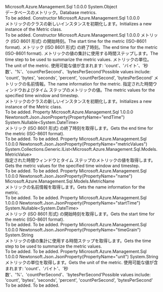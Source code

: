 <Type Name="Metric" FullName="Microsoft.Azure.Management.Sql.Models.Metric">
  <TypeSignature Language="C#" Value="public class Metric" />
  <TypeSignature Language="ILAsm" Value=".class public auto ansi beforefieldinit Metric extends System.Object" />
  <TypeSignature Language="DocId" Value="T:Microsoft.Azure.Management.Sql.Models.Metric" />
  <TypeSignature Language="VB.NET" Value="Public Class Metric" />
  <TypeSignature Language="F#" Value="type Metric = class" />
  <AssemblyInfo>
    <AssemblyName>Microsoft.Azure.Management.Sql</AssemblyName>
    <AssemblyVersion>1.0.0.0</AssemblyVersion>
  </AssemblyInfo>
  <Base>
    <BaseTypeName>System.Object</BaseTypeName>
  </Base>
  <Interfaces />
  <Docs>
    <summary>
            <span data-ttu-id="1f5d0-101">データベースのメトリック。</span><span class="sxs-lookup"><span data-stu-id="1f5d0-101">Database metrics.</span></span>
            </summary>
    <remarks>To be added.</remarks>
  </Docs>
  <Members>
    <Member MemberName=".ctor">
      <MemberSignature Language="C#" Value="public Metric ();" />
      <MemberSignature Language="ILAsm" Value=".method public hidebysig specialname rtspecialname instance void .ctor() cil managed" />
      <MemberSignature Language="DocId" Value="M:Microsoft.Azure.Management.Sql.Models.Metric.#ctor" />
      <MemberSignature Language="VB.NET" Value="Public Sub New ()" />
      <MemberType>Constructor</MemberType>
      <AssemblyInfo>
        <AssemblyName>Microsoft.Azure.Management.Sql</AssemblyName>
        <AssemblyVersion>1.0.0.0</AssemblyVersion>
      </AssemblyInfo>
      <Parameters />
      <Docs>
        <summary>
            <span data-ttu-id="1f5d0-102">メトリックのクラスの新しいインスタンスを初期化します。</span><span class="sxs-lookup"><span data-stu-id="1f5d0-102">Initializes a new instance of the Metric class.</span></span>
            </summary>
        <remarks>To be added.</remarks>
      </Docs>
    </Member>
    <Member MemberName=".ctor">
      <MemberSignature Language="C#" Value="public Metric (Nullable&lt;DateTime&gt; startTime = null, Nullable&lt;DateTime&gt; endTime = null, string timeGrain = null, string unit = null, Microsoft.Azure.Management.Sql.Models.MetricName name = null, System.Collections.Generic.IList&lt;Microsoft.Azure.Management.Sql.Models.MetricValue&gt; metricValues = null);" />
      <MemberSignature Language="ILAsm" Value=".method public hidebysig specialname rtspecialname instance void .ctor(valuetype System.Nullable`1&lt;valuetype System.DateTime&gt; startTime, valuetype System.Nullable`1&lt;valuetype System.DateTime&gt; endTime, string timeGrain, string unit, class Microsoft.Azure.Management.Sql.Models.MetricName name, class System.Collections.Generic.IList`1&lt;class Microsoft.Azure.Management.Sql.Models.MetricValue&gt; metricValues) cil managed" />
      <MemberSignature Language="DocId" Value="M:Microsoft.Azure.Management.Sql.Models.Metric.#ctor(System.Nullable{System.DateTime},System.Nullable{System.DateTime},System.String,System.String,Microsoft.Azure.Management.Sql.Models.MetricName,System.Collections.Generic.IList{Microsoft.Azure.Management.Sql.Models.MetricValue})" />
      <MemberSignature Language="VB.NET" Value="Public Sub New (Optional startTime As Nullable(Of DateTime) = null, Optional endTime As Nullable(Of DateTime) = null, Optional timeGrain As String = null, Optional unit As String = null, Optional name As MetricName = null, Optional metricValues As IList(Of MetricValue) = null)" />
      <MemberSignature Language="F#" Value="new Microsoft.Azure.Management.Sql.Models.Metric : Nullable&lt;DateTime&gt; * Nullable&lt;DateTime&gt; * string * string * Microsoft.Azure.Management.Sql.Models.MetricName * System.Collections.Generic.IList&lt;Microsoft.Azure.Management.Sql.Models.MetricValue&gt; -&gt; Microsoft.Azure.Management.Sql.Models.Metric" Usage="new Microsoft.Azure.Management.Sql.Models.Metric (startTime, endTime, timeGrain, unit, name, metricValues)" />
      <MemberType>Constructor</MemberType>
      <AssemblyInfo>
        <AssemblyName>Microsoft.Azure.Management.Sql</AssemblyName>
        <AssemblyVersion>1.0.0.0</AssemblyVersion>
      </AssemblyInfo>
      <Parameters>
        <Parameter Name="startTime" Type="System.Nullable&lt;System.DateTime&gt;" />
        <Parameter Name="endTime" Type="System.Nullable&lt;System.DateTime&gt;" />
        <Parameter Name="timeGrain" Type="System.String" />
        <Parameter Name="unit" Type="System.String" />
        <Parameter Name="name" Type="Microsoft.Azure.Management.Sql.Models.MetricName" />
        <Parameter Name="metricValues" Type="System.Collections.Generic.IList&lt;Microsoft.Azure.Management.Sql.Models.MetricValue&gt;" />
      </Parameters>
      <Docs>
        <param name="startTime"><span data-ttu-id="1f5d0-103">メトリック (ISO 8601 形式) の開始時刻。</span><span class="sxs-lookup"><span data-stu-id="1f5d0-103">The start time for the metric (ISO-8601 format).</span></span></param>
        <param name="endTime"><span data-ttu-id="1f5d0-104">メトリック (ISO 8601 形式) の終了時刻。</span><span class="sxs-lookup"><span data-stu-id="1f5d0-104">The end time for the metric (ISO-8601 format).</span></span></param>
        <param name="timeGrain"><span data-ttu-id="1f5d0-105">メトリックの値の集計に使用する時間ステップします。</span><span class="sxs-lookup"><span data-stu-id="1f5d0-105">The time step to be used to summarize the metric values.</span></span></param>
        <param name="unit"><span data-ttu-id="1f5d0-106">メトリックの単位。</span><span class="sxs-lookup"><span data-stu-id="1f5d0-106">The unit of the metric.</span></span> <span data-ttu-id="1f5d0-107">使用可能な値が含まれます: 'count'、'バイト'、'秒数'、'%'、'countPerSecond'、'bytesPerSecond'</span><span class="sxs-lookup"><span data-stu-id="1f5d0-107">Possible values include: 'count', 'bytes', 'seconds', 'percent', 'countPerSecond', 'bytesPerSecond'</span></span></param>
        <param name="name"><span data-ttu-id="1f5d0-108">メトリックの名前情報。</span><span class="sxs-lookup"><span data-stu-id="1f5d0-108">The name information for the metric.</span></span></param>
        <param name="metricValues"><span data-ttu-id="1f5d0-109">指定された時間ウィンドウおよびタイム ステップのメトリックの値。</span><span class="sxs-lookup"><span data-stu-id="1f5d0-109">The metric values for the specified time window and timestep.</span></span></param>
        <summary>
            <span data-ttu-id="1f5d0-110">メトリックのクラスの新しいインスタンスを初期化します。</span><span class="sxs-lookup"><span data-stu-id="1f5d0-110">Initializes a new instance of the Metric class.</span></span>
            </summary>
        <remarks>To be added.</remarks>
      </Docs>
    </Member>
    <Member MemberName="EndTime">
      <MemberSignature Language="C#" Value="public Nullable&lt;DateTime&gt; EndTime { get; }" />
      <MemberSignature Language="ILAsm" Value=".property instance valuetype System.Nullable`1&lt;valuetype System.DateTime&gt; EndTime" />
      <MemberSignature Language="DocId" Value="P:Microsoft.Azure.Management.Sql.Models.Metric.EndTime" />
      <MemberSignature Language="VB.NET" Value="Public ReadOnly Property EndTime As Nullable(Of DateTime)" />
      <MemberSignature Language="F#" Value="member this.EndTime : Nullable&lt;DateTime&gt;" Usage="Microsoft.Azure.Management.Sql.Models.Metric.EndTime" />
      <MemberType>Property</MemberType>
      <AssemblyInfo>
        <AssemblyName>Microsoft.Azure.Management.Sql</AssemblyName>
        <AssemblyVersion>1.0.0.0</AssemblyVersion>
      </AssemblyInfo>
      <Attributes>
        <Attribute>
          <AttributeName>Newtonsoft.Json.JsonProperty(PropertyName="endTime")</AttributeName>
        </Attribute>
      </Attributes>
      <ReturnValue>
        <ReturnType>System.Nullable&lt;System.DateTime&gt;</ReturnType>
      </ReturnValue>
      <Docs>
        <summary>
            <span data-ttu-id="1f5d0-111">メトリック (ISO 8601 形式) の終了時刻を取得します。</span><span class="sxs-lookup"><span data-stu-id="1f5d0-111">Gets the end time for the metric (ISO-8601 format).</span></span>
            </summary>
        <value>To be added.</value>
        <remarks>To be added.</remarks>
      </Docs>
    </Member>
    <Member MemberName="MetricValues">
      <MemberSignature Language="C#" Value="public System.Collections.Generic.IList&lt;Microsoft.Azure.Management.Sql.Models.MetricValue&gt; MetricValues { get; }" />
      <MemberSignature Language="ILAsm" Value=".property instance class System.Collections.Generic.IList`1&lt;class Microsoft.Azure.Management.Sql.Models.MetricValue&gt; MetricValues" />
      <MemberSignature Language="DocId" Value="P:Microsoft.Azure.Management.Sql.Models.Metric.MetricValues" />
      <MemberSignature Language="VB.NET" Value="Public ReadOnly Property MetricValues As IList(Of MetricValue)" />
      <MemberSignature Language="F#" Value="member this.MetricValues : System.Collections.Generic.IList&lt;Microsoft.Azure.Management.Sql.Models.MetricValue&gt;" Usage="Microsoft.Azure.Management.Sql.Models.Metric.MetricValues" />
      <MemberType>Property</MemberType>
      <AssemblyInfo>
        <AssemblyName>Microsoft.Azure.Management.Sql</AssemblyName>
        <AssemblyVersion>1.0.0.0</AssemblyVersion>
      </AssemblyInfo>
      <Attributes>
        <Attribute>
          <AttributeName>Newtonsoft.Json.JsonProperty(PropertyName="metricValues")</AttributeName>
        </Attribute>
      </Attributes>
      <ReturnValue>
        <ReturnType>System.Collections.Generic.IList&lt;Microsoft.Azure.Management.Sql.Models.MetricValue&gt;</ReturnType>
      </ReturnValue>
      <Docs>
        <summary>
            <span data-ttu-id="1f5d0-112">指定された時間ウィンドウとタイム ステップのメトリックの値を取得します。</span><span class="sxs-lookup"><span data-stu-id="1f5d0-112">Gets the metric values for the specified time window and timestep.</span></span>
            </summary>
        <value>To be added.</value>
        <remarks>To be added.</remarks>
      </Docs>
    </Member>
    <Member MemberName="Name">
      <MemberSignature Language="C#" Value="public Microsoft.Azure.Management.Sql.Models.MetricName Name { get; }" />
      <MemberSignature Language="ILAsm" Value=".property instance class Microsoft.Azure.Management.Sql.Models.MetricName Name" />
      <MemberSignature Language="DocId" Value="P:Microsoft.Azure.Management.Sql.Models.Metric.Name" />
      <MemberSignature Language="VB.NET" Value="Public ReadOnly Property Name As MetricName" />
      <MemberSignature Language="F#" Value="member this.Name : Microsoft.Azure.Management.Sql.Models.MetricName" Usage="Microsoft.Azure.Management.Sql.Models.Metric.Name" />
      <MemberType>Property</MemberType>
      <AssemblyInfo>
        <AssemblyName>Microsoft.Azure.Management.Sql</AssemblyName>
        <AssemblyVersion>1.0.0.0</AssemblyVersion>
      </AssemblyInfo>
      <Attributes>
        <Attribute>
          <AttributeName>Newtonsoft.Json.JsonProperty(PropertyName="name")</AttributeName>
        </Attribute>
      </Attributes>
      <ReturnValue>
        <ReturnType>Microsoft.Azure.Management.Sql.Models.MetricName</ReturnType>
      </ReturnValue>
      <Docs>
        <summary>
            <span data-ttu-id="1f5d0-113">メトリックの名前情報を取得します。</span><span class="sxs-lookup"><span data-stu-id="1f5d0-113">Gets the name information for the metric.</span></span>
            </summary>
        <value>To be added.</value>
        <remarks>To be added.</remarks>
      </Docs>
    </Member>
    <Member MemberName="StartTime">
      <MemberSignature Language="C#" Value="public Nullable&lt;DateTime&gt; StartTime { get; }" />
      <MemberSignature Language="ILAsm" Value=".property instance valuetype System.Nullable`1&lt;valuetype System.DateTime&gt; StartTime" />
      <MemberSignature Language="DocId" Value="P:Microsoft.Azure.Management.Sql.Models.Metric.StartTime" />
      <MemberSignature Language="VB.NET" Value="Public ReadOnly Property StartTime As Nullable(Of DateTime)" />
      <MemberSignature Language="F#" Value="member this.StartTime : Nullable&lt;DateTime&gt;" Usage="Microsoft.Azure.Management.Sql.Models.Metric.StartTime" />
      <MemberType>Property</MemberType>
      <AssemblyInfo>
        <AssemblyName>Microsoft.Azure.Management.Sql</AssemblyName>
        <AssemblyVersion>1.0.0.0</AssemblyVersion>
      </AssemblyInfo>
      <Attributes>
        <Attribute>
          <AttributeName>Newtonsoft.Json.JsonProperty(PropertyName="startTime")</AttributeName>
        </Attribute>
      </Attributes>
      <ReturnValue>
        <ReturnType>System.Nullable&lt;System.DateTime&gt;</ReturnType>
      </ReturnValue>
      <Docs>
        <summary>
            <span data-ttu-id="1f5d0-114">メトリック (ISO 8601 形式) の開始時刻を取得します。</span><span class="sxs-lookup"><span data-stu-id="1f5d0-114">Gets the start time for the metric (ISO-8601 format).</span></span>
            </summary>
        <value>To be added.</value>
        <remarks>To be added.</remarks>
      </Docs>
    </Member>
    <Member MemberName="TimeGrain">
      <MemberSignature Language="C#" Value="public string TimeGrain { get; }" />
      <MemberSignature Language="ILAsm" Value=".property instance string TimeGrain" />
      <MemberSignature Language="DocId" Value="P:Microsoft.Azure.Management.Sql.Models.Metric.TimeGrain" />
      <MemberSignature Language="VB.NET" Value="Public ReadOnly Property TimeGrain As String" />
      <MemberSignature Language="F#" Value="member this.TimeGrain : string" Usage="Microsoft.Azure.Management.Sql.Models.Metric.TimeGrain" />
      <MemberType>Property</MemberType>
      <AssemblyInfo>
        <AssemblyName>Microsoft.Azure.Management.Sql</AssemblyName>
        <AssemblyVersion>1.0.0.0</AssemblyVersion>
      </AssemblyInfo>
      <Attributes>
        <Attribute>
          <AttributeName>Newtonsoft.Json.JsonProperty(PropertyName="timeGrain")</AttributeName>
        </Attribute>
      </Attributes>
      <ReturnValue>
        <ReturnType>System.String</ReturnType>
      </ReturnValue>
      <Docs>
        <summary>
            <span data-ttu-id="1f5d0-115">メトリックの値の集計に使用する時間ステップを取得します。</span><span class="sxs-lookup"><span data-stu-id="1f5d0-115">Gets the time step to be used to summarize the metric values.</span></span>
            </summary>
        <value>To be added.</value>
        <remarks>To be added.</remarks>
      </Docs>
    </Member>
    <Member MemberName="Unit">
      <MemberSignature Language="C#" Value="public string Unit { get; }" />
      <MemberSignature Language="ILAsm" Value=".property instance string Unit" />
      <MemberSignature Language="DocId" Value="P:Microsoft.Azure.Management.Sql.Models.Metric.Unit" />
      <MemberSignature Language="VB.NET" Value="Public ReadOnly Property Unit As String" />
      <MemberSignature Language="F#" Value="member this.Unit : string" Usage="Microsoft.Azure.Management.Sql.Models.Metric.Unit" />
      <MemberType>Property</MemberType>
      <AssemblyInfo>
        <AssemblyName>Microsoft.Azure.Management.Sql</AssemblyName>
        <AssemblyVersion>1.0.0.0</AssemblyVersion>
      </AssemblyInfo>
      <Attributes>
        <Attribute>
          <AttributeName>Newtonsoft.Json.JsonProperty(PropertyName="unit")</AttributeName>
        </Attribute>
      </Attributes>
      <ReturnValue>
        <ReturnType>System.String</ReturnType>
      </ReturnValue>
      <Docs>
        <summary>
            <span data-ttu-id="1f5d0-116">メトリックの単位を取得します。</span><span class="sxs-lookup"><span data-stu-id="1f5d0-116">Gets the unit of the metric.</span></span> <span data-ttu-id="1f5d0-117">使用可能な値が含まれます: 'count'、'バイト'、'秒数'、'%'、'countPerSecond'、'bytesPerSecond'</span><span class="sxs-lookup"><span data-stu-id="1f5d0-117">Possible values include: 'count', 'bytes', 'seconds', 'percent', 'countPerSecond', 'bytesPerSecond'</span></span>
            </summary>
        <value>To be added.</value>
        <remarks>To be added.</remarks>
      </Docs>
    </Member>
  </Members>
</Type>
